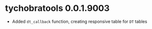 # tychobratools 0.0.1.9003

- Added `dt_callback` function, creating responsive table for `DT` tables

